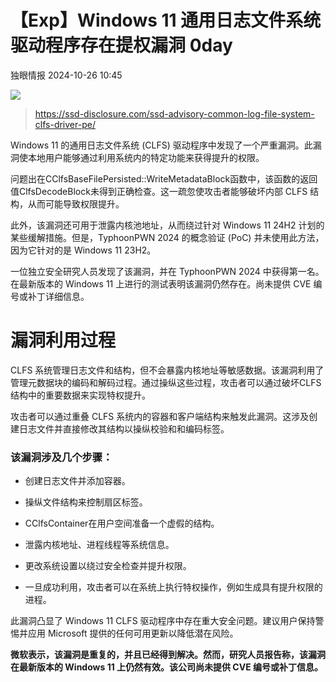 #  【Exp】Windows 11 通用日志文件系统驱动程序存在提权漏洞 0day   
 独眼情报   2024-10-26 10:45  
  
![](https://mmbiz.qpic.cn/sz_mmbiz_png/KgxDGkACWnSas9yENMjEZDJJFbAJjuVVibh0GsWricxIyoDicic5yVfiaRSBErA2hDozqIYdnCcmA3kqRoDvn5TD84Q/640?wx_fmt=png&from=appmsg "")  
>   
> https://ssd-disclosure.com/ssd-advisory-common-log-file-system-clfs-driver-pe/  
  
  
Windows 11 的通用日志文件系统 (CLFS) 驱动程序中发现了一个严重漏洞。此漏洞使本地用户能够通过利用系统内的特定功能来获得提升的权限。  
  
问题出在CClfsBaseFilePersisted::WriteMetadataBlock函数中，该函数的返回值ClfsDecodeBlock未得到正确检查。这一疏忽使攻击者能够破坏内部 CLFS 结构，从而可能导致权限提升。  
  
此外，该漏洞还可用于泄露内核池地址，从而绕过针对 Windows 11 24H2 计划的某些缓解措施。但是，TyphoonPWN 2024 的概念验证 (PoC) 并未使用此方法，因为它针对的是 Windows 11 23H2。  
  
一位独立安全研究人员发现了该漏洞，并在 TyphoonPWN 2024 中获得第一名。在最新版本的 Windows 11 上进行的测试表明该漏洞仍然存在。尚未提供 CVE 编号或补丁详细信息。  
# 漏洞利用过程  
  
CLFS 系统管理日志文件和结构，但不会暴露内核地址等敏感数据。该漏洞利用了管理元数据块的编码和解码过程。通过操纵这些过程，攻击者可以通过破坏CLFS结构中的重要数据来实现特权提升。  
  
攻击者可以通过重叠 CLFS 系统内的容器和客户端结构来触发此漏洞。这涉及创建日志文件并直接修改其结构以操纵校验和和编码标签。  
### 该漏洞涉及几个步骤：  
- 创建日志文件并添加容器。  
  
- 操纵文件结构来控制扇区标签。  
  
- CClfsContainer在用户空间准备一个虚假的结构。  
  
- 泄露内核地址、进程线程等系统信息。  
  
- 更改系统设置以绕过安全检查并提升权限。  
  
- 一旦成功利用，攻击者可以在系统上执行特权操作，例如生成具有提升权限的进程。  
  
此漏洞凸显了 Windows 11 CLFS 驱动程序中存在重大安全问题。建议用户保持警惕并应用 Microsoft 提供的任何可用更新以降低潜在风险。  
  
**微软表示，该漏洞是重复的，并且已经得到解决。然而，研究人员报告称，该漏洞在最新版本的 Windows 11 上仍然有效。该公司尚未提供 CVE 编号或补丁信息。**  
  
  
